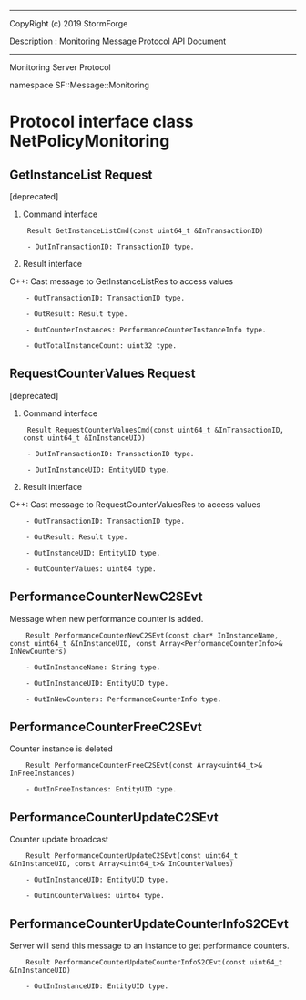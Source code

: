 ﻿***
 
 CopyRight (c) 2019 StormForge
 
 Description : Monitoring Message Protocol API Document

***



Monitoring Server Protocol

namespace SF::Message::Monitoring


# Protocol interface class NetPolicyMonitoring
## GetInstanceList Request
[deprecated]

1. Command interface

        Result GetInstanceListCmd(const uint64_t &InTransactionID)

		- OutInTransactionID: TransactionID type. 

2. Result interface

C++: Cast message to GetInstanceListRes to access values


		- OutTransactionID: TransactionID type. 

		- OutResult: Result type. 

		- OutCounterInstances: PerformanceCounterInstanceInfo type. 

		- OutTotalInstanceCount: uint32 type. 


## RequestCounterValues Request
[deprecated]

1. Command interface

        Result RequestCounterValuesCmd(const uint64_t &InTransactionID, const uint64_t &InInstanceUID)

		- OutInTransactionID: TransactionID type. 

		- OutInInstanceUID: EntityUID type. 

2. Result interface

C++: Cast message to RequestCounterValuesRes to access values


		- OutTransactionID: TransactionID type. 

		- OutResult: Result type. 

		- OutInstanceUID: EntityUID type. 

		- OutCounterValues: uint64 type. 


## PerformanceCounterNewC2SEvt
Message when new performance counter is added.

        Result PerformanceCounterNewC2SEvt(const char* InInstanceName, const uint64_t &InInstanceUID, const Array<PerformanceCounterInfo>& InNewCounters)

		- OutInInstanceName: String type. 

		- OutInInstanceUID: EntityUID type. 

		- OutInNewCounters: PerformanceCounterInfo type. 


## PerformanceCounterFreeC2SEvt
Counter instance is deleted

        Result PerformanceCounterFreeC2SEvt(const Array<uint64_t>& InFreeInstances)

		- OutInFreeInstances: EntityUID type. 


## PerformanceCounterUpdateC2SEvt
Counter update broadcast

        Result PerformanceCounterUpdateC2SEvt(const uint64_t &InInstanceUID, const Array<uint64_t>& InCounterValues)

		- OutInInstanceUID: EntityUID type. 

		- OutInCounterValues: uint64 type. 


## PerformanceCounterUpdateCounterInfoS2CEvt
Server will send this message to an instance to get performance counters.

        Result PerformanceCounterUpdateCounterInfoS2CEvt(const uint64_t &InInstanceUID)

		- OutInInstanceUID: EntityUID type. 








